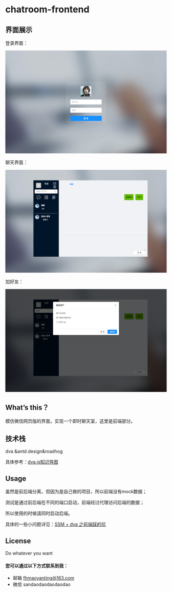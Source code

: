# chatroom-frontend

## 界面展示

登录界面：

![Screenshot-2018-1-5 聊天](https://github.com/maoyanting/readme_pic/blob/master/chatroom/chatroom_login.png?raw=true)

聊天界面：

![Screenshot-2018-1-5 聊天](https://github.com/maoyanting/readme_pic/blob/master/chatroom/chatroom_chat.png?raw=true)

加好友：



![Screenshot-2018-1-5 聊天(1)](https://github.com/maoyanting/readme_pic/blob/master/chatroom/chatroom_addfriend.png?raw=true)

## What’s this？

模仿微信网页版的界面，实现一个即时聊天室，这里是前端部分。



## 技术栈

dva &antd.design&roadhog

具体参考：[dva.js知识导图](https://github.com/dvajs/dva-knowledgemap)



## Usage

虽然是前后端分离，但因为是自己做的项目，所以前端没有mock数据；

测试是通过前后端在不同的端口启动，前端经过代理访问后端的数据；

所以使用的时候请同时启动后端。

具体的一些小问题详见：[SSM + dva 之前端踩的坑](https://maoyanting.github.io/2017/12/13/SSM%20+%20dva%20%E4%B9%8B%E5%89%8D%E7%AB%AF%E8%B8%A9%E7%9A%84%E5%9D%91/)



## License

Do whatever you want



#### 您可以通过以下方式联系到我：

- 邮箱 fhmaoyanting@163.com
- 微信 sandaodaodaodaodao